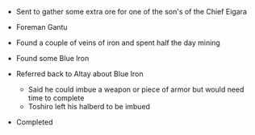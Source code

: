 - Sent to gather some extra ore for one of the son's of the Chief Eigara
- Foreman Gantu
- Found a couple of veins of iron and spent half the day mining
- Found some Blue Iron
- Referred back to Altay about Blue Iron
    
    - Said he could imbue a weapon or piece of armor but would need time to complete
    - Toshiro left his halberd to be imbued
- Completed